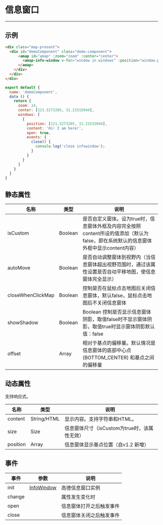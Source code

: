 # 信息窗口

---

## 示例

```html
<div class="map-present">
  <div id="demoComponent" class="demo-component">
      <amap id="amap" :zoom="zoom" :center="center">
        <amap-info-window v-for="window in windows" :position="window.position" :content="window.content" :open="window.open" :events="window.events"></amap-info-window>
      </amap>
    </div>
  </div>
</div>
```

```javascript
export default {
  name: 'demoComponent',
  data () {
    return {
      zoom: 14,
      center: [121.5273285, 31.21515044],
      windows: [
        {
          position: [121.5273285, 31.21515044],
          content: 'Hi! I am here!',
          open: true,
          events: {
            close() {
              console.log('close infowindow');
            }
          }
        }
      ]
    }
  }
}
```


<div class="map-present">
  <div id="demoComponent" class="demo-component">
      <amap id="amap" :zoom="zoom" :center="center">
        <amap-info-window v-for="window in windows" :position="window.position" :content="window.content" :open="window.open" :events="window.events"></amap-info-window>
      </amap>
    </div>
  </div>
</div>

<script>
export default {
  name: 'demoComponent',
  data () {
    return {
      zoom: 14,
      center: [121.5273285, 31.21515044],
      windows: [
        {
          position: [121.5273285, 31.21515044],
          content: 'Hi! I am here!',
          events: {
            close() {
              console.log('close infowindow');
            }
          }
        }
      ]
    }
  }
}
</script>

## 静态属性
名称 | 类型 | 说明
---|---|---|
isCustom | Boolean | 是否自定义窗体。设为true时，信息窗体外框及内容完全按照content所设的值添加（默认为false，即在系统默认的信息窗体外框中显示content内容）
autoMove | Boolean | 是否自动调整窗体到视野内（当信息窗体超出视野范围时，通过该属性设置是否自动平移地图，使信息窗体完全显示）
closeWhenClickMap | Boolean | 控制是否在鼠标点击地图后关闭信息窗体，默认false，鼠标点击地图后不关闭信息窗体
showShadow | Boolean | Boolean 控制是否显示信息窗体阴影，取值false时不显示窗体阴影，取值true时显示窗体阴影默认值：false
offset | Array | 相对于基点的偏移量。默认情况是信息窗体的底部中心点(BOTTOM_CENTER) 和基点之间的偏移量

## 动态属性
支持响应式。

名称 | 类型 | 说明
---|---|---|
content | String/HTML | 显示内容。支持字符串和HTML。
size | Size | 信息窗体尺寸（isCustom为true时，该属性无效）
position | Array | 信息窗体显示基点位置（自v1.2 新增）

## 事件

事件 | 参数 | 说明
---|---|---|
init |[InfoWindow](http://lbs.amap.com/api/javascript-api/reference/infowindow/) | 高德信息窗口实例
change||属性发生变化时
open||信息窗体打开之后触发事件
close||信息窗体关闭之后触发事件
